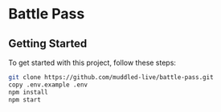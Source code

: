 # Battle Pass

## Getting Started

To get started with this project, follow these steps:


```bash
git clone https://github.com/muddled-live/battle-pass.git
copy .env.example .env
npm install
npm start
```